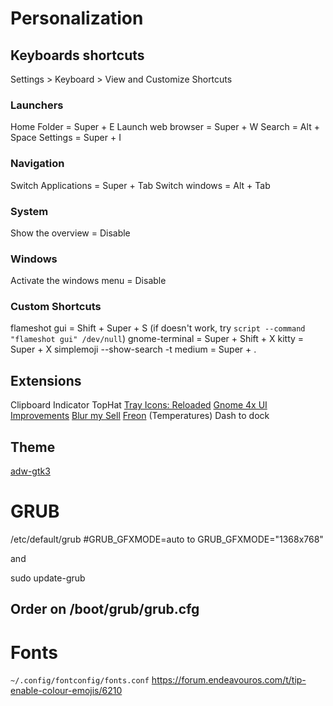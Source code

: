 # Personalization
## Keyboards shortcuts
Settings > Keyboard > View and Customize Shortcuts

### Launchers
Home Folder = Super + E
Launch web browser = Super + W
Search = Alt + Space
Settings = Super + I

### Navigation
Switch Applications = Super + Tab
Switch windows = Alt + Tab

### System
Show the overview = Disable

### Windows
Activate the windows menu = Disable

### Custom Shortcuts
flameshot gui = Shift + Super + S (if doesn't work, try `script --command "flameshot gui" /dev/null`)
gnome-terminal = Super +  Shift + X
kitty = Super + X
simplemoji --show-search -t medium = Super + .

## Extensions
Clipboard Indicator
TopHat
[Tray Icons: Reloaded](https://extensions.gnome.org/extension/2890/tray-icons-reloaded)
[Gnome 4x UI Improvements](https://extensions.gnome.org/extension/4158/gnome-40-ui-improvements/)
[Blur my Sell](https://extensions.gnome.org/extension/3193/blur-my-shell/)
[Freon](https://extensions.gnome.org/extension/841/freon/) (Temperatures)
Dash to dock

## Theme
[adw-gtk3](https://github.com/lassekongo83/adw-gtk3)

# GRUB
/etc/default/grub
#GRUB_GFXMODE=auto
to
GRUB_GFXMODE="1368x768"

and

sudo update-grub

## Order on /boot/grub/grub.cfg

# Fonts
`~/.config/fontconfig/fonts.conf`
https://forum.endeavouros.com/t/tip-enable-colour-emojis/6210


